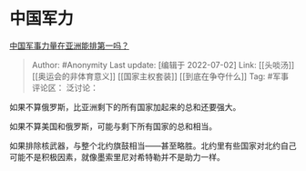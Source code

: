 # 中国军力
[中国军事力量在亚洲能排第一吗？](https://www.zhihu.com/question/20008435/answer/2554808966)

> Author: #Anonymity
> Last update: [编辑于 2022-07-02]
> Link: [[头啖汤]] [[奥运会的非体育意义]] [[国家主权套装]] [[到底在争夺什么]]
> Tag: #军事
> 评论区：
> 泛讨论：

如果不算俄罗斯，比亚洲剩下的所有国家加起来的总和还要强大。

如果不算美国和俄罗斯，可能与剩下所有国家的总和相当。

如果排除核武器，与整个北约旗鼓相当——甚至略胜。北约里有些国家对北约自己可能不是积极因素，就像墨索里尼对希特勒并不是助力一样。
